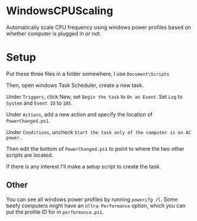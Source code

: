 # WindowsCPUScaling
Automatically scale CPU frequency using windows power profiles based on whether computer is plugged in or not.

# Setup
Put these three files in a folder somewhere, I use `Document\Scripts`

Then, open windows Task Scheduler, create a new task. 

Under `Triggers`, click New, set `Begin the task` to `On an Event`. Set `Log` to `System` and `Event ID` to `105`.

Under `Actions`, add a new action and specify the location of `PowerChanged.ps1`. 

Under `Conditions`, uncheck `Start the task only of the computer is on AC power.`

Then edit the bottom of `PowerChanged.ps1` to point to where the two other scripts are located.

If there is any interest I'll make a setup script to create the task.

## Other
You can see all windows power profiles by running `powercfg /l`. Some beefy computers might have an `Ultra Performance` option, which you can put the profile ID for in `performance.ps1`.
